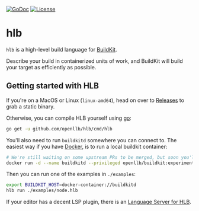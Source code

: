 [![GoDoc](https://godoc.org/github.com/openllb/hlb?status.svg)](https://godoc.org/github.com/openllb/hlb)
[![License](https://img.shields.io/badge/License-Apache%202.0-blue.svg)](https://opensource.org/licenses/Apache-2.0)

# hlb

`hlb` is a high-level build language for [BuildKit](https://github.com/moby/buildkit/).

Describe your build in containerized units of work, and BuildKit will build your target as efficiently as possible.

## Getting started with HLB

If you're on a MacOS or Linux (`linux-amd64`), head on over to [Releases](https://github.com/openllb/hlb/releases) to grab a static binary.

Otherwise, you can compile HLB yourself using [go](https://golang.org/dl/):
```sh
go get -u github.com/openllb/hlb/cmd/hlb
```

You'll also need to run `buildkitd` somewhere you can connect to. The easiest way if you have [Docker](https://www.docker.com/get-started), is to run a local buildkit container:
```sh
# We're still waiting on some upstream PRs to be merged, but soon you'll be able to use standard moby/buildkit
docker run -d --name buildkitd --privileged openllb/buildkit:experimental
```

Then you can run one of the examples in `./examples`:
```sh
export BUILDKIT_HOST=docker-container://buildkitd
hlb run ./examples/node.hlb
```

If your editor has a decent LSP plugin, there is an [Language Server for HLB](https://github.com/openllb/hlb-langserver).
